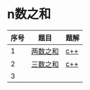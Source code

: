 # n数之和

| 序号 | 题目                                                  | 题解                         |
| ---- | ----------------------------------------------------- | ---------------------------- |
| 1    | [两数之和](https://leetcode-cn.com/problems/two-sum/) | [c++](source/leetcode1.cpp)  |
| 2    | [三数之和](https://leetcode-cn.com/problems/3sum/)    | [c++](source/leetcode15.cpp) |
| 3    |                                                       |                              |

